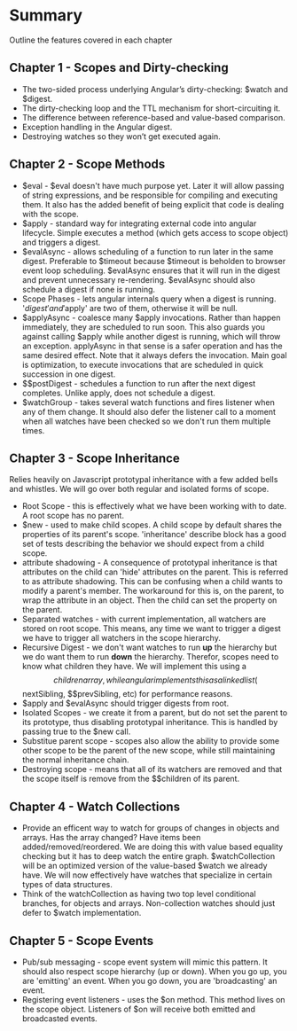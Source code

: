 # Summary

Outline the features covered in each chapter

## Chapter 1 - Scopes and Dirty-checking

* The two-sided process underlying Angular’s dirty-checking: $watch and $digest.
* The dirty-checking loop and the TTL mechanism for short-circuiting it.
* The difference between reference-based and value-based comparison.
* Exception handling in the Angular digest.
* Destroying watches so they won’t get executed again.

## Chapter 2 - Scope Methods

* $eval - $eval doesn't have much purpose yet. Later it will allow passing of string expressions, and be responsible for compiling and executing them. It also has the added benefit of being explicit that code is dealing with the scope.
* $apply - standard way for integrating external code into angular lifecycle. Simple executes a method (which gets access to scope object) and triggers a digest.
* $evalAsync - allows scheduling of a function to run later in the same digest. Preferable to $timeout because $timeout is beholden to browser event loop scheduling. $evalAsync ensures that it will run in the digest and prevent unnecessary re-rendering. $evalAsync should also schedule a digest if none is running.
* Scope Phases - lets angular internals query when a digest is running. '$digest' and '$apply' are two of them, otherwise it will be null.
* $applyAsync - coalesce many $apply invocations. Rather than happen immediately, they are scheduled to run soon. This also guards you against calling $apply while another digest is running, which will throw an exception. applyAsync in that sense is a safer operation and has the same desired effect. Note that it always defers the invocation. Main goal is optimization, to execute invocations that are scheduled in quick succession in one digest.
* $$postDigest - schedules a function to run after the next digest completes. Unlike apply, does not schedule a digest.
* $watchGroup - takes several watch functions and fires listener when any of them change. It should also defer the listener call to a moment when all watches have been checked so we don't run them multiple times.

## Chapter 3 - Scope Inheritance

Relies heavily on Javascript prototypal inheritance with a few added bells and whistles. We will go over both regular and isolated forms of scope. 

* Root Scope - this is effectively what we have been working with to date. A root scope has no parent. 
* $new - used to make child scopes. A child scope by default shares the properties of its parent's scope. 'inheritance' describe block has a good set of tests describing the behavior we should expect from a child scope. 
* attribute shadowing - A consequence of prototypal inheritance is that attributes on the child can 'hide' attributes on the parent. This is referred to as attribute shadowing. This can be confusing when a child wants to modify a parent's member. The workaround for this is, on the parent, to wrap the attribute in an object. Then the child can set the property on the parent.
* Separated watches - with current implementation, all watchers are stored on root scope. This means, any time we want to trigger a digest we have to trigger all watchers in the scope hierarchy. 
* Recursive Digest - we don't want watches to run **up** the hierarchy but we do want them to run **down** the hierarchy. Therefor, scopes need to know what children they have. We will implement this using a $$children array, while angular implements this as a linked list ($$nextSibling, $$prevSibling, etc) for performance reasons. 
* $apply and $evalAsync should trigger digests from root. 
* Isolated Scopes - we create it from a parent, but do not set the parent to its prototype, thus disabling prototypal inheritance. This is handled by passing true to the $new call. 
* Substitue parent scope - scopes also allow the ability to provide some other scope to be the parent of the new scope, while still maintaining the normal inheritance chain. 
* Destroying scope - means that all of its watchers are removed and that the scope itself is remove from the $$children of its parent.

## Chapter 4 - Watch Collections

* Provide an efficent way to watch for groups of changes in objects and arrays. Has the array changed? Have items been added/removed/reordered. We are doing this with value based equality checking but it has to deep watch the entire graph. $watchCollection will be an optimized version of the value-based $watch we already have. We will now effectively have watches that specialize in certain types of data structures.
* Think of the watchCollection as having two top level conditional branches, for objects and arrays. Non-collection watches should just defer to $watch implementation.

## Chapter 5 - Scope Events

* Pub/sub messaging - scope event system will mimic this pattern. It should also respect scope hierarchy (up or down). When you go up, you are 'emitting' an event. When you go down, you are 'broadcasting' an event. 
* Registering event listeners - uses the $on method. This method lives on the scope object. Listeners of $on will receive both emitted and broadcasted events. 